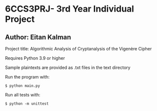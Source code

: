 # 6CCS3PRJ- 3rd Year Individual Project
## Author: Eitan Kalman

Project title: Algorithmic Analysis of Cryptanalysis of the Vigenère Cipher

Requires Python 3.9 or higher

Sample plaintexts are provided as .txt files in the text directory

Run the program with:
```
$ python main.py
```

Run all tests with:
```
$ python -m unittest
```
